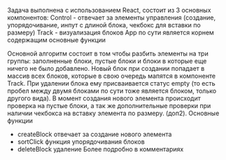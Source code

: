 Задача выполнена с использованием React, состоит из 3 основных компонентов:
Control - отвечает за элементы управления (создание, упорядочивание, инпут с длиной блока, чекбокс для вставки по размеру)
Track - визуализация блоков
App по сути является корнем содержащим основные функции

Основной алгоритм состоит в том чтобы разбить элементы на три группы: заполненные блоки, пустые блоки и блоки в которые еще ничего не было добавлено. Новый блок при создании попадает в массив всех блоков, которые в свою очередь мапятся в компоненте Track. При удалении блока ему присваивается статус empty (то есть пробел между двумя блоками по сути тоже является блоком, только другого вида). В момент создания нового элемента происходит проверка на пустые блоки, а так же дополнительные проверки при наличии чекбокса на вставку элемента по размеру. (доп2). Основные функции
- createBlock отвечает за создание нового элемента
- sortClick функция упорядочивания блоков
- deleteBlock удаление
Более подробно в комментариях 